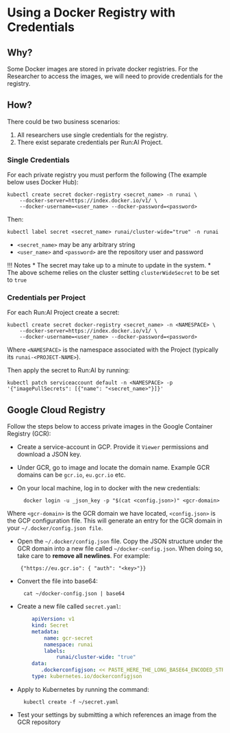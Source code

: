 # Using a Docker Registry with Credentials

## Why?

Some Docker images are stored in private docker registries. For the Researcher to access the images, we will need to provide credentials for the registry.

## How?

There could be two business scenarios:

1. All researchers use single credentials for the registry. 
2. There exist separate credentials per Run:AI Project. 

### Single Credentials

For each private registry you must perform the following (The example below uses Docker Hub):

```
kubectl create secret docker-registry <secret_name> -n runai \ 
    --docker-server=https://index.docker.io/v1/ \
    --docker-username=<user_name> --docker-password=<password>
```

Then:

```
kubectl label secret <secret_name> runai/cluster-wide="true" -n runai
```

* `<secret_name>` may be any arbitrary string
* `<user_name>` and `<password>` are the repository user and password

!!! Notes
         * The secret may take up to a minute to update in the system.
         * The above scheme relies on the cluster setting `clusterWideSecret` to be set to `true`


### Credentials per Project

For each Run:AI Project create a secret:

```
kubectl create secret docker-registry <secret_name> -n <NAMESPACE> \ 
    --docker-server=https://index.docker.io/v1/ \
    --docker-username=<user_name> --docker-password=<password>
```

Where `<NAMESPACE>` is the namespace associated with the Project (typically its `runai-<PROJECT-NAME>`).

Then apply the secret to Run:AI by running:

```
kubectl patch serviceaccount default -n <NAMESPACE> -p '{"imagePullSecrets": [{"name": "<secret_name>"}]}'
```

## Google Cloud Registry
Follow the steps below to access private images in the Google Container Registry (GCR):

* Create a service-account in GCP. Provide it `Viewer` permissions and download a JSON key.
* Under GCR, go to image and locate the domain name. Example GCR domains can be `gcr.io`, `eu.gcr.io` etc. 
* On your local machine, log in to docker with the new credentials:

        docker login -u _json_key -p "$(cat <config.json>)" <gcr-domain>

 Where `<gcr-domain>` is the GCR domain we have located, `<config.json>` is the GCP configuration file. This will generate an entry for the GCR domain in your  `~/.docker/config.json file`.

 * Open the `~/.docker/config.json` file.  Copy the JSON structure under the GCR domain into a new file called `~/docker-config.json`. When doing so, take care to __remove all newlines__. For example:

        {"https://eu.gcr.io": { "auth": "<key>"}}

* Convert the file into base64:

        cat ~/docker-config.json | base64

* Create a new file called `secret.yaml`:

``` yaml
        apiVersion: v1
        kind: Secret
        metadata:
            name: gcr-secret
            namespace: runai
            labels:
                runai/cluster-wide: "true"
        data:
           .dockerconfigjson: << PASTE_HERE_THE_LONG_BASE64_ENCODED_STRING >>
        type: kubernetes.io/dockerconfigjson
```

* Apply to Kubernetes by running  the command:

        kubectl create -f ~/secret.yaml

* Test your settings by submitting a which references an image from the GCR repository

